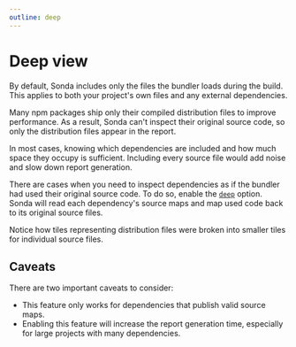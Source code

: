 ```yaml
---
outline: deep
---
```


# Deep view

By default, Sonda includes only the files the bundler loads during the build. This applies to both your project's own files and any external dependencies.

<CustomImage
  src="/treemap.jpg"
  alt="Treemap chart for a folder containing multiple folders and files from the Sonda project itself"
  caption="Treemap chart for the main JavaScript bundle of Sonda"
/>

Many npm packages ship only their compiled distribution files to improve performance. As a result, Sonda can't inspect their original source code, so only the distribution files appear in the report.

In most cases, knowing which dependencies are included and how much space they occupy is sufficient. Including every source file would add noise and slow down report generation.

There are cases when you need to inspect dependencies as if the bundler had used their original source code. To do so, enable the [`deep`](/configuration#deep) option. Sonda will read each dependency's source maps and map used code back to its original source files.

<CustomImage
  src="/treemap-detailed.jpg"
  alt="Tree map chart showing original source files instead of distribution files"
  caption="Deep view: source-file tiles replace distribution-file tiles"
/>

Notice how tiles representing distribution files were broken into smaller tiles for individual source files.

## Caveats

There are two important caveats to consider:

* This feature only works for dependencies that publish valid source maps.
* Enabling this feature will increase the report generation time, especially for large projects with many dependencies.
